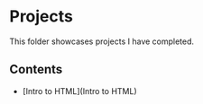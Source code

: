 # Projects
This folder showcases projects I have completed.
## Contents
* [Intro to HTML](Intro to HTML)

